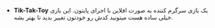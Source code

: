 - **Tik-Tak-Toy**
یک بازی سرگرم کننده به صورت افلاین با اجرای پایتون.
این بازی خیلی ساده هست میتونید کدش رو خودتون تغییر بدید تا بهتر بشه.
